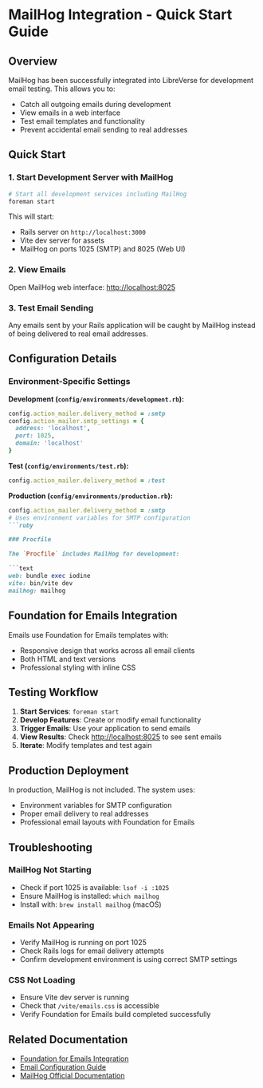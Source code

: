 # MailHog Integration - Quick Start Guide

## Overview

MailHog has been successfully integrated into LibreVerse for development email testing. This allows you to:

- Catch all outgoing emails during development
- View emails in a web interface
- Test email templates and functionality
- Prevent accidental email sending to real addresses

## Quick Start

### 1. Start Development Server with MailHog

```bash
# Start all development services including MailHog
foreman start
```

This will start:

- Rails server on `http://localhost:3000`
- Vite dev server for assets
- MailHog on ports 1025 (SMTP) and 8025 (Web UI)

### 2. View Emails

Open MailHog web interface: <http://localhost:8025>

### 3. Test Email Sending

Any emails sent by your Rails application will be caught by MailHog instead of being delivered to real email addresses.

## Configuration Details

### Environment-Specific Settings

**Development (`config/environments/development.rb`):**

```ruby
config.action_mailer.delivery_method = :smtp
config.action_mailer.smtp_settings = {
  address: 'localhost',
  port: 1025,
  domain: 'localhost'
}
```

**Test (`config/environments/test.rb`):**

```ruby
config.action_mailer.delivery_method = :test
```

**Production (`config/environments/production.rb`):**

````ruby
config.action_mailer.delivery_method = :smtp
# Uses environment variables for SMTP configuration
```ruby

### Procfile

The `Procfile` includes MailHog for development:

```text
web: bundle exec iodine
vite: bin/vite dev
mailhog: mailhog
````

## Foundation for Emails Integration

Emails use Foundation for Emails templates with:

- Responsive design that works across all email clients
- Both HTML and text versions
- Professional styling with inline CSS

## Testing Workflow

1. **Start Services**: `foreman start`
2. **Develop Features**: Create or modify email functionality
3. **Trigger Emails**: Use your application to send emails
4. **View Results**: Check <http://localhost:8025> to see sent emails
5. **Iterate**: Modify templates and test again

## Production Deployment

In production, MailHog is not included. The system uses:

- Environment variables for SMTP configuration
- Proper email delivery to real addresses
- Professional email layouts with Foundation for Emails

## Troubleshooting

### MailHog Not Starting

- Check if port 1025 is available: `lsof -i :1025`
- Ensure MailHog is installed: `which mailhog`
- Install with: `brew install mailhog` (macOS)

### Emails Not Appearing

- Verify MailHog is running on port 1025
- Check Rails logs for email delivery attempts
- Confirm development environment is using correct SMTP settings

### CSS Not Loading

- Ensure Vite dev server is running
- Check that `/vite/emails.css` is accessible
- Verify Foundation for Emails build completed successfully

## Related Documentation

- [Foundation for Emails Integration](foundation_for_emails.md)
- [Email Configuration Guide](email_configuration.md)
- [MailHog Official Documentation](https://github.com/mailhog/MailHog)
